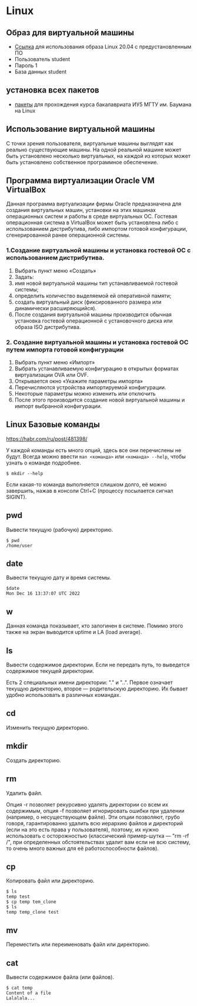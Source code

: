 # Linux

## Образ для виртуальной машины
- [Ссылка](https://drive.google.com/file/d/1mudkSa8viUku64X_fA54s330IRRGMxp6/view?usp=sharing) для использования образа Linux 20.04 с предустановленным ПО
- Пользователь student
- Пароль 1
- База данных student

## установка всех пакетов 
- [пакеты](packages.md) для прохождения курса бакалавриата ИУ5 МГТУ им. Баумана на Linux

## Использование виртуальной машины

С точки зрения пользователя, виртуальные машины выглядят как реально существующие машины. На одной реальной машине может быть установлено несколько виртуальных, на каждой из которых может быть установлено собственное программное обеспечение. 

## Программа виртуализации Oracle VM VirtualBox
Данная программа виртуализации фирмы Oracle предназначена для создания виртуальных машин, установки на этих машинах операционных систем и работы в среде виртуальных ОС.
Гостевая операционная система в VirtualBox может быть установлена либо с использованием дистрибутива, либо импортом готовой конфигурации, сгенерированной ранее операционной системы.
### 1.Создание виртуальной машины и установка гостевой ОС с использованием дистрибутива.
1.	Выбрать пункт меню «Создать»
2.	Задать:
3.	имя новой виртуальной машины тип устанавливаемой гостевой системы;
4.	определить количество выделяемой ей оперативной памяти;
5.	создать виртуальный диск (фиксированного размера или динамически расширяющийся).
6.	После создания виртуальной машины производится обычная установка гостевой операционной с установочного диска или образа ISO дистрибутива.
### 2. Создание виртуальной машины и установка гостевой ОС путем импорта готовой конфигурации
1.	Выбрать пункт меню «Импорт»
2.	Выбрать устанавливаемую конфигурацию в открытых форматах виртуализации OVA или OVF.
3.	Открывается окно «Укажите параметры импорта»
4.	Перечисляются устройства импортируемой конфигурации.
5.	Некоторые параметры можно изменить или отключить
6.	После этого производится создание новой виртуальной машины и импорт выбранной конфигурации.

## Linux Базовые команды 
https://habr.com/ru/post/481398/

У каждой команды есть много опций, здесь все они перечислены не будут. Всегда можно ввести `man <команда>` или `<команда> --help`, чтобы узнать о команде подробнее.

 ```
 $ mkdir --help
 ```
Если какая-то команда выполняется слишком долго, её можно завершить, нажав в консоли Ctrl+C (процессу посылается сигнал SIGINT).
## pwd
Вывести текущую (рабочую) директорию.
 ```
 $ pwd
 /home/user
 ```
## date
Вывести текущую дату и время системы.
 ```
 $date
 Mon Dec 16 13:37:07 UTC 2022
 ```
## w
Данная команда показывает, кто залогинен в системе. Помимо этого также на экран выводится uptime и LA (load average).

## ls
Вывести содержимое директории. Если не передать путь, то выведется содержимое текущей директории.

Есть 2 специальных имени директории: "." и "..". Первое означает текущую директорию, второе — родительскую директорию. Их бывает удобно использовать в различных командах.
## cd
Изменить текущую директорию.

## mkdir
Создать директорию.

## rm
Удалить файл.

Опция -r позволяет рекурсивно удалять директории со всем их содержимым, опция -f позволяет игнорировать ошибки при удалении (например, о несуществующем файле). Эти опции позволяют, грубо говоря, гарантированно удалить всю иерархию файлов и директорий (если на это есть права у пользователя), поэтому, их нужно использовать с осторожностью (классический пример-шутка — "rm -rf /", при определенных обстоятельствах удалит вам если не всю систему, то очень много важных для её работоспособности файлов).
## cp
Копировать файл или директорию.
 ```
 $ ls
 temp test
 $ cp temp tem_clone
 $ ls
 temp temp_clone test
 ```
## mv
Переместить или переименовать файл или директорию.

## cat
Вывести содержимое файла (или файлов).
```
$ cat temp
Content of a file
Lalalala...
```
 


